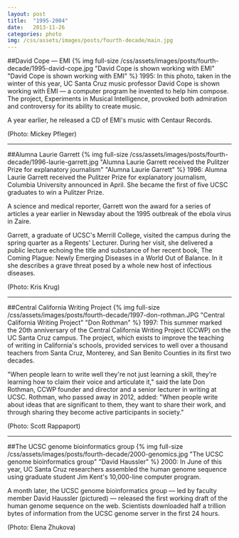 ```yaml
---
layout: post
title:  "1995-2004"
date:   2013-11-26
categories: photo
img: /css/assets/images/posts/fourth-decade/main.jpg
---
```


##David Cope — EMI
{% img full-size /css/assets/images/posts/fourth-decade/1995-david-cope.jpg "David Cope is shown working with EMI" "David Cope is shown working with EMI" %}
1995: In this photo, taken in the winter of this year, UC Santa Cruz music professor David Cope is shown working with EMI — a computer program he invented to help him compose. The project, Experiments in Musical Intelligence, provoked both admiration and controversy for its ability to create music.

A year earlier, he released a CD of EMI's music with Centaur Records.

(Photo: Mickey Pfleger)

***

##Alumna Laurie Garrett
{% img full-size /css/assets/images/posts/fourth-decade/1996-laurie-garrett.jpg "Alumna Laurie Garrett received the Pulitzer Prize for explanatory journalism" "Alumna Laurie Garrett" %}
1996: Alumna Laurie Garrett received the Pulitzer Prize for explanatory journalism, Columbia University announced in April. She became the first of five UCSC graduates to win a Pulitzer Prize.

A science and medical reporter, Garrett won the award for a series of articles a year earlier in Newsday about the 1995 outbreak of the ebola virus in Zaire.

Garrett, a graduate of UCSC's Merrill College, visited the campus during the spring quarter as a Regents' Lecturer. During her visit, she delivered a public lecture echoing the title and substance of her recent book, The Coming Plague: Newly Emerging Diseases in a World Out of Balance. In it she describes a grave threat posed by a whole new host of infectious diseases.

(Photo: Kris Krug)

***

##Central California Writing Project
{% img full-size /css/assets/images/posts/fourth-decade/1997-don-rothman.JPG "Central California Writing Project" "Don Rothman" %}
1997: This summer marked the 20th anniversary of the Central California Writing Project (CCWP) on the UC Santa Cruz campus. The project, which exists to improve the teaching of writing in California's schools, provided services to well over a thousand teachers from Santa Cruz, Monterey, and San Benito Counties in its first two decades. 

"When people learn to write well they're not just learning a skill, they're learning how to claim their voice and articulate it," said the late Don Rothman, CCWP founder and director and a senior lecturer in writing at UCSC. Rothman, who passed away in 2012, added: "When people write about ideas that are significant to them, they want to share their work, and through sharing they become active participants in society."

(Photo: Scott Rappaport)

***

##The UCSC genome bioinformatics group
{% img full-size /css/assets/images/posts/fourth-decade/2000-genomics.jpg "The UCSC genome bioinformatics group" "David Haussler" %}
2000: In June of this year, UC Santa Cruz researchers assembled the human genome sequence using graduate student Jim Kent's 10,000-line computer program.

A month later, the UCSC genome bioinformatics group — led by faculty member David Haussler (pictured) — released the first working draft of the human genome sequence on the web. Scientists downloaded half a trillion bytes of information from the UCSC genome server in the first 24 hours.

(Photo: Elena Zhukova)
